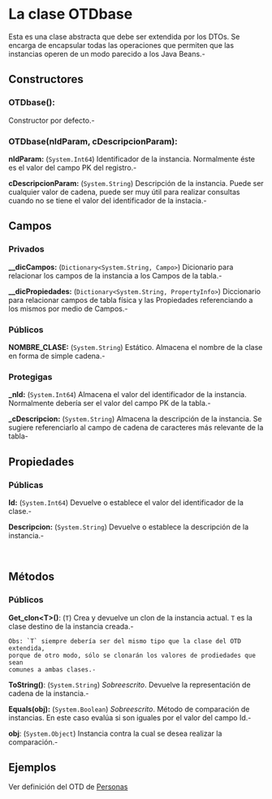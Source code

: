 La clase OTDbase
================

Esta es una clase abstracta que debe ser extendida por los DTOs. Se encarga de
encapsular todas las operaciones que permiten que las instancias operen de un
modo parecido a los Java Beans.-

Constructores
-------------

### OTDbase():

Constructor por defecto.-

### OTDbase(nIdParam, cDescripcionParam):

**nIdParam:** (`System.Int64`) Identificador de la instancia. Normalmente éste
es el valor del campo PK del registro.-

**cDescripcionParam:** (`System.String`) Descripción de la instancia. Puede ser
cualquier valor de cadena, puede ser muy útil para realizar consultas cuando no
se tiene el valor del identificador de la instacia.-

Campos
------

### Privados

**\_\_dicCampos:** (`Dictionary<System.String, Campo>`) Dicionario para
relacionar los campos de la instancia a los Campos de la tabla.-

**\_\_dicPropiedades:** (`Dictionary<System.String, PropertyInfo>`) Diccionario
para relacionar campos de tabla física y las Propiedades referenciando a los
mismos por medio de Campos.-

### Públicos

**NOMBRE\_CLASE:** (`System.String`) Estático. Almacena el nombre de la clase en
forma de simple cadena.-

### Protegigas

**\_nId:** (`System.Int64`) Almacena el valor del identificador de la instancia.
Normalmente debería ser el valor del campo PK de la tabla.-

**\_cDescripcion:** (`System.String`) Almacena la descripción de la instancia.
Se sugiere referenciarlo al campo de cadena de caracteres más relevante de la
tabla-

Propiedades
-----------

### Públicas

**Id:** (`System.Int64`) Devuelve o establece el valor del identificador de la
clase.-

**Descripcion:** (`System.String`) Devuelve o establece la descripción de la
instancia.-

 

Métodos
-------

### Públicos

**Get\_clon\<T\>()**: (`T`) Crea y devuelve un clon de la instancia actual. `T`
es la clase destino de la instancia creada.-

    Obs: `T` siempre debería ser del mismo tipo que la clase del OTD extendida,
    porque de otro modo, sólo se clonarán los valores de prodiedades que sean
    comunes a ambas clases.-

**ToString()**: (`System.String`) *Sobreescrito*. Devuelve la representación de
cadena de la instancia.-

**Equals(obj):** (`System.Boolean`) *Sobreescrito*. Método de comparación de
instancias. En este caso evalúa si son iguales por el valor del campo Id.-

**obj**: (`System.Object`) Instancia contra la cual se desea realizar la
comparación.-

Ejemplos
--------

Ver definición del OTD de [Personas][1]

[1]: <https://github.com/cdanielpy/cdg-net-persistencia/blob/master/Testing/PersonaOTD.cs>
